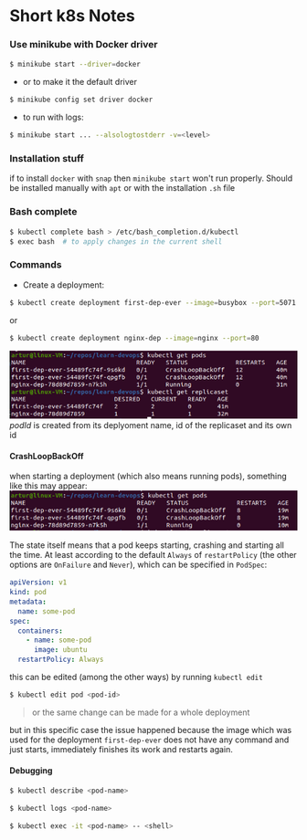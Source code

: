 # Short k8s Notes

### Use minikube with Docker driver

```bash
$ minikube start --driver=docker
```

- or to make it the default driver

```bash
$ minikube config set driver docker
```

- to run with logs:
```bash
$ minikube start ... --alsologtostderr -v=<level>
```

### Installation stuff

if to install `docker` with `snap` then `minikube start` won't run properly. Should be installed manually with `apt` or with the installation `.sh` file


### Bash complete
```bash
$ kubectl complete bash > /etc/bash_completion.d/kubectl
$ exec bash  # to apply changes in the current shell
```


### Commands

* Create a deployment:
```bash
$ kubectl create deployment first-dep-ever --image=busybox --port=5071 --replicas=2
```
or
```bash
$ kubectl create deployment nginx-dep --image=nginx --port=80
```
![pods](resources/kubectl-pods-replicasets.png)
_podId_ is created from its deplyoment name, id of the replicaset and its own id


#### **CrashLoopBackOff**

when starting a deployment (which also means running pods), something like this may appear:
![CrashLoopBackOff pods](resources/crashloopbackoff-pods.png)

The state itself means that a pod keeps starting, crashing and starting all the time. At least according to the default `Always` of `restartPolicy` (the other options are `OnFailure` and `Never`), which can be specified in `PodSpec`:
```yaml
apiVersion: v1
kind: pod
metadata:
  name: some-pod
spec:
  containers:
    - name: some-pod
      image: ubuntu
  restartPolicy: Always
```
this can be edited (among the other ways) by running `kubectl edit`
```bash
$ kubectl edit pod <pod-id>
```
> or the same change can be made for a whole deployment

but in this specific case the issue happened because the image which was used for the deployment `first-dep-ever` does not have any command and just starts, immediately finishes its work and restarts again.

#### Debugging
```bash
$ kubectl describe <pod-name>
```

```bash
$ kubectl logs <pod-name>
```

```bash
$ kubectl exec -it <pod-name> -- <shell>
```